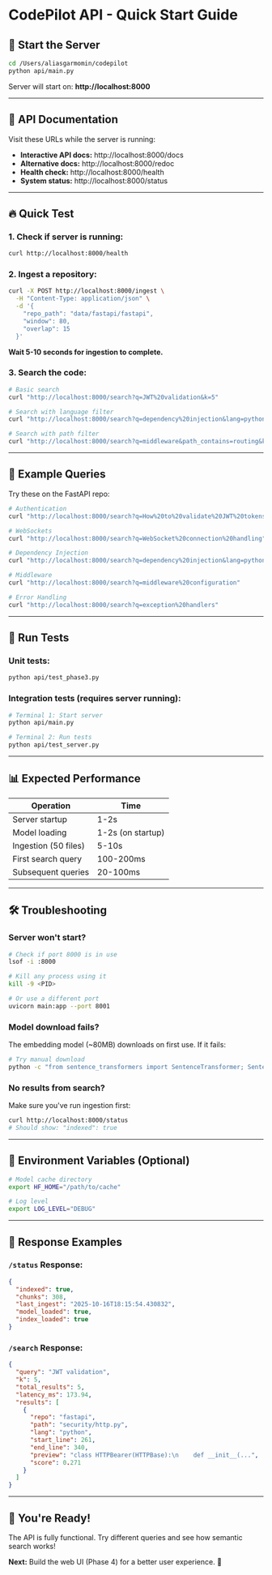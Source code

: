 # CodePilot API - Quick Start Guide

## 🚀 Start the Server

```bash
cd /Users/aliasgarmomin/codepilot
python api/main.py
```

Server will start on: **http://localhost:8000**

---

## 📖 API Documentation

Visit these URLs while the server is running:

- **Interactive API docs:** http://localhost:8000/docs
- **Alternative docs:** http://localhost:8000/redoc
- **Health check:** http://localhost:8000/health
- **System status:** http://localhost:8000/status

---

## 🔥 Quick Test

### 1. Check if server is running:
```bash
curl http://localhost:8000/health
```

### 2. Ingest a repository:
```bash
curl -X POST http://localhost:8000/ingest \
  -H "Content-Type: application/json" \
  -d '{
    "repo_path": "data/fastapi/fastapi",
    "window": 80,
    "overlap": 15
  }'
```

**Wait 5-10 seconds for ingestion to complete.**

### 3. Search the code:
```bash
# Basic search
curl "http://localhost:8000/search?q=JWT%20validation&k=5"

# Search with language filter
curl "http://localhost:8000/search?q=dependency%20injection&lang=python&k=5"

# Search with path filter
curl "http://localhost:8000/search?q=middleware&path_contains=routing&k=5"
```

---

## 🎯 Example Queries

Try these on the FastAPI repo:

```bash
# Authentication
curl "http://localhost:8000/search?q=How%20to%20validate%20JWT%20tokens"

# WebSockets
curl "http://localhost:8000/search?q=WebSocket%20connection%20handling"

# Dependency Injection
curl "http://localhost:8000/search?q=dependency%20injection&lang=python"

# Middleware
curl "http://localhost:8000/search?q=middleware%20configuration"

# Error Handling
curl "http://localhost:8000/search?q=exception%20handlers"
```

---

## 🧪 Run Tests

### Unit tests:
```bash
python api/test_phase3.py
```

### Integration tests (requires server running):
```bash
# Terminal 1: Start server
python api/main.py

# Terminal 2: Run tests
python api/test_server.py
```

---

## 📊 Expected Performance

| Operation | Time |
|-----------|------|
| Server startup | 1-2s |
| Model loading | 1-2s (on startup) |
| Ingestion (50 files) | 5-10s |
| First search query | 100-200ms |
| Subsequent queries | 20-100ms |

---

## 🛠️ Troubleshooting

### Server won't start?
```bash
# Check if port 8000 is in use
lsof -i :8000

# Kill any process using it
kill -9 <PID>

# Or use a different port
uvicorn main:app --port 8001
```

### Model download fails?
The embedding model (~80MB) downloads on first use. If it fails:
```bash
# Try manual download
python -c "from sentence_transformers import SentenceTransformer; SentenceTransformer('sentence-transformers/all-MiniLM-L6-v2')"
```

### No results from search?
Make sure you've run ingestion first:
```bash
curl http://localhost:8000/status
# Should show: "indexed": true
```

---

## 🔑 Environment Variables (Optional)

```bash
# Model cache directory
export HF_HOME="/path/to/cache"

# Log level
export LOG_LEVEL="DEBUG"
```

---

## 📝 Response Examples

### `/status` Response:
```json
{
  "indexed": true,
  "chunks": 308,
  "last_ingest": "2025-10-16T18:15:54.430832",
  "model_loaded": true,
  "index_loaded": true
}
```

### `/search` Response:
```json
{
  "query": "JWT validation",
  "k": 5,
  "total_results": 5,
  "latency_ms": 173.94,
  "results": [
    {
      "repo": "fastapi",
      "path": "security/http.py",
      "lang": "python",
      "start_line": 261,
      "end_line": 340,
      "preview": "class HTTPBearer(HTTPBase):\n    def __init__(...",
      "score": 0.271
    }
  ]
}
```

---

## 🎉 You're Ready!

The API is fully functional. Try different queries and see how semantic search works!

**Next:** Build the web UI (Phase 4) for a better user experience. 🎨

